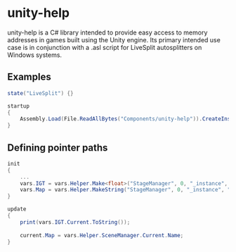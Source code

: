 # unity-help

unity-help is a C# library intended to provide easy access to memory addresses in games built using the Unity engine.
Its primary intended use case is in conjunction with a .asl script for LiveSplit autosplitters on Windows systems.

## Examples

```cs
state("LiveSplit") {}

startup
{
    Assembly.Load(File.ReadAllBytes("Components/unity-help")).CreateInstance("Unity");
}
```

## Defining pointer paths

```cs
init
{
    ...
    vars.IGT = vars.Helper.Make<float>("StageManager", 0, "_instance", "Timer");
    vars.Map = vars.Helper.MakeString("StageManager", 0, "_instance", "CurrentMap");
}
```

```cs
update
{
    print(vars.IGT.Current.ToString());
    
    current.Map = vars.Helper.SceneManager.Current.Name;
}
```

